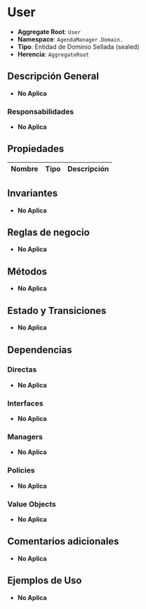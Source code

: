 # User

- **Aggregate Root**: `User`
- **Namespace**: `AgendaManager.Domain.`
- **Tipo**: Entidad de Dominio Sellada (sealed)
- **Herencia**: `AggregateRoot`

## Descripción General

- **No Aplica**

### Responsabilidades

- **No Aplica**

## Propiedades

| Nombre | Tipo             | Descripción                     |
| ------ | ---------------- |-------------------------------- |

## Invariantes

- **No Aplica**

## Reglas de negocio

- **No Aplica**

## Métodos

- **No Aplica**

## Estado y Transiciones

- **No Aplica**

## Dependencias

### Directas

- **No Aplica**

### Interfaces

- **No Aplica**

### Managers

- **No Aplica**

### Policies

- **No Aplica**

### Value Objects

- **No Aplica**

## Comentarios adicionales

- **No Aplica**

## Ejemplos de Uso

- **No Aplica**
